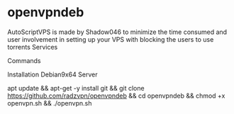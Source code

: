 # openvpndeb
AutoScriptVPS is made by Shadow046 to minimize the time consumed and user involvement in setting up your VPS with blocking the users to use torrents
Services

Commands

Installation
Debian9x64
Server

apt update && apt-get -y install git && git clone https://github.com/radzvpn/openvpndeb && cd openvpndeb && chmod +x openvpn.sh && ./openvpn.sh 
